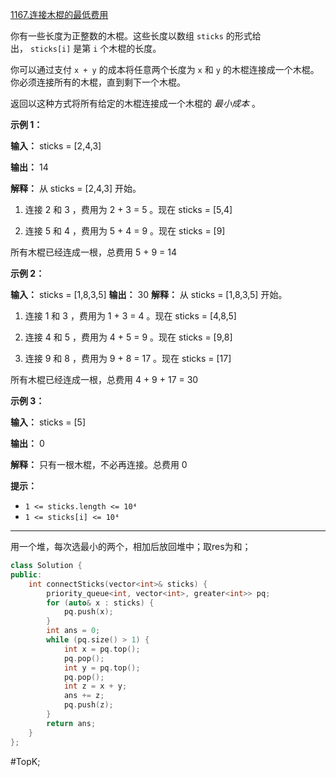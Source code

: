 [1167.连接木棍的最低费用](https://leetcode.cn/problems/minimum-cost-to-connect-sticks/description/)

你有一些长度为正整数的木棍。这些长度以数组 `sticks` 的形式给出， `sticks[i]` 是第 `i` 个木棍的长度。

你可以通过支付 `x + y` 的成本将任意两个长度为 `x` 和 `y` 的木棍连接成一个木棍。你必须连接所有的木棍，直到剩下一个木棍。

返回以这种方式将所有给定的木棍连接成一个木棍的 _最小成本_ 。

**示例 1：**

**输入：** sticks = [2,4,3]

**输出：** 14

**解释：** 
从 sticks = [2,4,3] 开始。

1. 连接 2 和 3 ，费用为 2 + 3 = 5 。现在 sticks = [5,4]

2. 连接 5 和 4 ，费用为 5 + 4 = 9 。现在 sticks = [9]

所有木棍已经连成一根，总费用 5 + 9 = 14

**示例 2：**

**输入：** sticks = [1,8,3,5]
**输出：** 30
**解释：** 
从 sticks = [1,8,3,5] 开始。

1. 连接 1 和 3 ，费用为 1 + 3 = 4 。现在 sticks = [4,8,5]

2. 连接 4 和 5 ，费用为 4 + 5 = 9 。现在 sticks = [9,8]

3. 连接 9 和 8 ，费用为 9 + 8 = 17 。现在 sticks = [17]

所有木棍已经连成一根，总费用 4 + 9 + 17 = 30

**示例 3：**

**输入：** sticks = [5]

**输出：** 0

**解释：** 只有一根木棍，不必再连接。总费用 0

**提示：**

- `1 <= sticks.length <= 10⁴`
- `1 <= sticks[i] <= 10⁴`

---- ----
用一个堆，每次选最小的两个，相加后放回堆中；取res为和；
```cpp
class Solution {
public:
    int connectSticks(vector<int>& sticks) {
        priority_queue<int, vector<int>, greater<int>> pq;
        for (auto& x : sticks) {
            pq.push(x);
        }
        int ans = 0;
        while (pq.size() > 1) {
            int x = pq.top();
            pq.pop();
            int y = pq.top();
            pq.pop();
            int z = x + y;
            ans += z;
            pq.push(z);
        }
        return ans;
    }
};
```
#TopK;